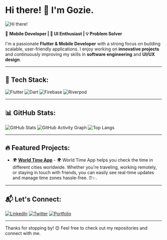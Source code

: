 # Hi there! 👋 I'm Gozie.
![Hi there!](https://raw.githubusercontent.com/MartinHeinz/MartinHeinz/master/wave.gif)


🚀 **Mobile Developer | 🎨 UI Enthusiast | 💡 Problem Solver**  

I'm a passionate **Flutter & Mobile Developer** with a strong focus on building scalable, user-friendly applications. I enjoy working on **innovative projects** and continuously improving my skills in **software engineering** and **UI/UX design**.

---

## 🚀 Tech Stack:

![Flutter](https://img.shields.io/badge/Flutter-%2302569B.svg?style=for-the-badge&logo=flutter&logoColor=white)
![Dart](https://img.shields.io/badge/Dart-%230175C2.svg?style=for-the-badge&logo=dart&logoColor=white)
![Firebase](https://img.shields.io/badge/Firebase-%23FFCA28.svg?style=for-the-badge&logo=firebase&logoColor=black)
![Riverpod](https://img.shields.io/badge/Riverpod-%230080FF.svg?style=for-the-badge&logo=flutter&logoColor=white)

<!-- (You can add or remove technologies based on your expertise.) -->

---

## 📊 GitHub Stats:

![GitHub Stats](https://github-readme-stats.vercel.app/api?username=gozielogy&show_icons=true&theme=radical)
![GitHub Activity Graph](https://github-readme-activity-graph.cyclic.app/graph?username=gozielogy&theme=radical&hide_border=true)
![Top Langs](https://github-readme-stats.vercel.app/api/top-langs/?username=gozielogy&layout=compact&theme=radical)

<!-- Replace `YourGitHubUsername` with your actual GitHub username. -->

---

## 🔥 Featured Projects:

- 🌍 **[World Time App](https://github.com/gozielogy/world_time_app)** - 🌍 World Time App helps you check the time in different cities worldwide. Whether you're traveling, working remotely, or staying in touch with friends, you can easily see real-time updates and manage time zones hassle-free. ⏰✨.
<!-- - - 📱 **[Project Name](GitHub Repo Link)** - Short description. -->

<!-- (Showcase your best work! Add links to repositories and update descriptions.) -->

---

## 📬 Let's Connect:

[![LinkedIn](https://img.shields.io/badge/LinkedIn-%230077B5.svg?style=for-the-badge&logo=linkedin&logoColor=white)](https://www.linkedin.com/in/gozielogy/)
[![Twitter](https://img.shields.io/badge/Twitter-%231DA1F2.svg?style=for-the-badge&logo=twitter&logoColor=white)]([YourTwitterURL](https://x.com/gozielogy))
[![Portfolio](https://img.shields.io/badge/Portfolio-%23000000.svg?style=for-the-badge&logo=firefox&logoColor=white)](YourPortfolioURL)

<!-- (Replace the links with your actual social media profiles and portfolio.) -->

---

Thanks for stopping by! 😊 Feel free to check out my repositories and connect with me.
